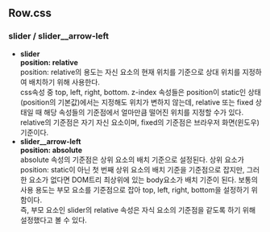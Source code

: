 ## Row.css

### slider / slider__arrow-left
* <b>slider</b>  
<b>position: relative</b>  
position: relative의 용도는 자신 요소의 현재 위치를 기준으로 상대 위치를 지정하여 배치하기 위해 사용한다.  
css속성 중 top, left, right, bottom. z-index 속성들은 position이 static인 상태(position의 기본값)에서는 지정해도 위치가 변하지 않는데, relative 또는 fixed 상태일 때 해당 속성들의 기준점에서 얼마만큼 떨어진 위치를 지정할 수가 있다.  
relative의 기준점은 자기 자신 요소이며, fixed의 기준점은 브라우저 화면(윈도우)기준이다.  
* <b>slider__arrow-left</b>  
<b>position: absolute</b>    
absolute 속성의 기준점은 상위 요소의 배치 기준으로 설정된다. 상위 요소가 position: static이 아닌 첫 번째 상위 요소의 배치 기준을 기준점으로 잡지만, 그러한 요소가 없다면 DOM트리 최상위에 있는 body요소가 배치 기준이 된다. 보통의 사용 용도는 부모 요소를 기준점으로 잡아 top, left, right, bottom을 설정하기 위함이다.  
즉, 부모 요소인 slider의 relative 속성은 자식 요소의 기준점을 같도록 하기 위해 설정했다고 볼 수 있다.
